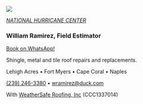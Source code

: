 ![](https://images.squarespace-cdn.com/content/v1/54b92ae8e4b0b6572f7dacb1/1475492898761-94QK20E08UFQHKD0ZHM2/image-asset.gif)

[*NATIONAL HURRICANE CENTER*](https://www.nhc.noaa.gov/)

### William Ramirez, Field Estimator

[Book on WhatsApp!](https://wa.me/12392463380)

Shingle, metal and tile roof repairs and replacements. 

Lehigh Acres • Fort Myers • Cape Coral • Naples

[(239) 246-3380](sms:12392463380) • [wramirez@duck.com](mailto:wramirez@duck.com)

With [WeatherSafe Roofing, Inc](https://www.weathersafe.us/) (CCC1337014)